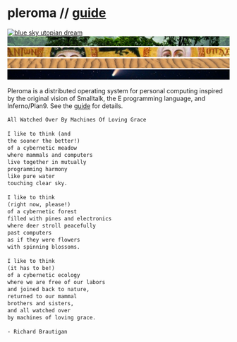 # pleroma // [guide](https://wangell.github.io/pleroma-docs/)

[![blue sky utopian dream](https://i.imgur.com/FdQcgOf.png)](#pleroma)
[![forest](https://github.com/wangell/pleroma-docs/raw/main/forest.png)](#pleroma)
[![abba](https://github.com/wangell/pleroma-docs/raw/main/desertfathers.png)](#pleroma)
[![sands](https://github.com/wangell/pleroma-docs/raw/main/desert.png)](#pleroma)
[![comet](https://github.com/wangell/pleroma-docs/raw/main/comet.png)](#pleroma)

Pleroma is a distributed operating system for personal computing inspired by the original vision of Smalltalk, the E programming language, and Inferno/Plan9.  See the [guide](https://wangell.github.io/pleroma-docs/) for details.


```
All Watched Over By Machines Of Loving Grace

I like to think (and
the sooner the better!)
of a cybernetic meadow
where mammals and computers
live together in mutually
programming harmony
like pure water
touching clear sky.

I like to think
(right now, please!)
of a cybernetic forest
filled with pines and electronics
where deer stroll peacefully
past computers
as if they were flowers
with spinning blossoms.

I like to think
(it has to be!)
of a cybernetic ecology
where we are free of our labors
and joined back to nature,
returned to our mammal
brothers and sisters,
and all watched over
by machines of loving grace.

- Richard Brautigan
```
